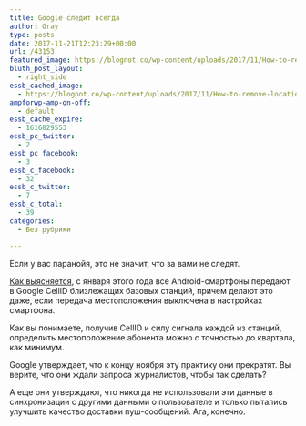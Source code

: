 ```yaml
---
title: Google следит всегда
author: Gray
type: posts
date: 2017-11-21T12:23:29+00:00
url: /43153
featured_image: https://blognot.co/wp-content/uploads/2017/11/How-to-remove-location-from-Google-Maps-and-Google-Now.jpg
bluth_post_layout:
  - right_side
essb_cached_image:
  - https://blognot.co/wp-content/uploads/2017/11/How-to-remove-location-from-Google-Maps-and-Google-Now.jpg
ampforwp-amp-on-off:
  - default
essb_cache_expire:
  - 1616829553
essb_pc_twitter:
  - 2
essb_pc_facebook:
  - 3
essb_c_facebook:
  - 32
essb_c_twitter:
  - 7
essb_c_total:
  - 39
categories:
  - Без рубрики

---
```








Если у вас паранойя, это не значит, что за вами не следят.

[Как выясняется][1], с января этого года все Android-смартфоны передают в Google CellID близлежащих базовых станций, причем делают это даже, если передача местоположения выключена в настройках смартфона.

Как вы понимаете, получив CellID и силу сигнала каждой из станций, определить местоположение абонента можно с точностью до квартала, как минимум.

Google утверждает, что к концу ноября эту практику они прекратят. Вы верите, что они ждали запроса журналистов, чтобы так сделать?

А еще они утверждают, что никогда не использовали эти данные в синхронизации с другими данными о пользователе и только пытались улучшить качество доставки пуш-сообщений. Ага, конечно.

 [1]: https://qz.com/1131515/google-collects-android-users-locations-even-when-location-services-are-disabled/